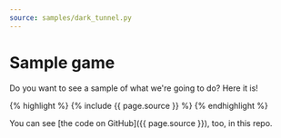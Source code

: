 ```yaml
---
source: samples/dark_tunnel.py
---
```


# Sample game

Do you want to see a sample of what we're going to do? Here it is!

{% highlight %}
  {% include {{ page.source }} %}
{% endhighlight %}

You can see [the code on GitHub]({{ page.source }}), too, in this repo.
